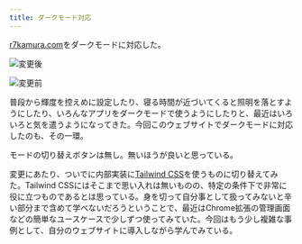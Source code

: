 ```yaml
---
title: ダークモード対応
---
```

[r7kamura.com](https://r7kamura.com/)をダークモードに対応した。

![](https://lh3.googleusercontent.com/nWaJujB1dI4ACK6S7nfqj-CNdtBIQqbJXppdRiFFKi6E773qhSw5XzApmPT3Ks78u4PG-7gS5mabZyJD-D04QKizqiqcCo3O0igzOr46n-_K6ueNQ_CIiyqfjqh_UtypE3Svix3p7LkXv3T2Nz5B-U0IaLuv-zjzRVZSZv-D-HS0zSdthEZKJKG78e_O "変更後")

![](https://lh5.googleusercontent.com/y84Vkj_Fr8GdY_5w4NeSYmMKs36IwRm_NJmBf56h4nHfoEbaBJy9hPKJgEeRiqPbAUyuEB-kUOz4T5Y5deMeK2XeAn1lBsnpT8Je_qDOVCKoeMyYzFURAKH0s9u48r0zei8SpM1me99lJZICgl5brIpEvApvu5vCXEStKIhuinHCqHoKUILI32qV33Gy "変更前")

普段から輝度を控えめに設定したり、寝る時間が近づいてくると照明を落とすようにしたり、いろんなアプリをダークモードで使うようにしたりと、最近はいろいろと気を遣うようになってきた。今回このウェブサイトでダークモードに対応したのも、その一環。

モードの切り替えボタンは無し。無いほうが良いと思っている。

変更にあたり、ついでに内部実装に[Tailwind CSS](https://tailwindcss.com/)を使うものに切り替えてみた。Tailwind CSSにはそこまで思い入れは無いものの、特定の条件下で非常に役に立つものであるとは思っている。身を切って自分事として扱ってみないと辛い部分まで含めて学べないだろうということで、最近はChrome拡張の管理画面などの簡単なユースケースで少しずつ使ってみていた。今回はもう少し複雑な事例として、自分のウェブサイトに導入しながら学んでみている。
